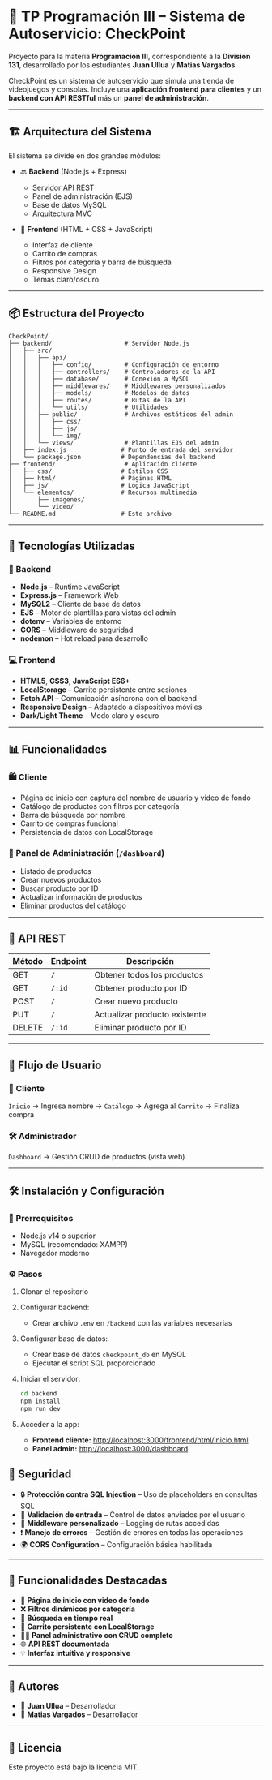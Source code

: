 # 🧾 TP Programación III – Sistema de Autoservicio: CheckPoint

Proyecto para la materia **Programación III**, correspondiente a la **División 131**, desarrollado por los estudiantes **Juan Ullua** y **Matias Vargados**.

CheckPoint es un sistema de autoservicio que simula una tienda de videojuegos y consolas. Incluye una **aplicación frontend para clientes** y un **backend con API RESTful** más un **panel de administración**.

---

## 🏗️ Arquitectura del Sistema

El sistema se divide en dos grandes módulos:

- 🔙 **Backend** (Node.js + Express)
  - Servidor API REST
  - Panel de administración (EJS)
  - Base de datos MySQL
  - Arquitectura MVC

- 🎨 **Frontend** (HTML + CSS + JavaScript)
  - Interfaz de cliente
  - Carrito de compras
  - Filtros por categoría y barra de búsqueda
  - Responsive Design
  - Temas claro/oscuro

---

## 📦 Estructura del Proyecto

```plaintext
CheckPoint/
├── backend/                    # Servidor Node.js
│   ├── src/
│   │   ├── api/
│   │   │   ├── config/         # Configuración de entorno
│   │   │   ├── controllers/    # Controladores de la API
│   │   │   ├── database/       # Conexión a MySQL
│   │   │   ├── middlewares/    # Middlewares personalizados
│   │   │   ├── models/         # Modelos de datos
│   │   │   ├── routes/         # Rutas de la API
│   │   │   └── utils/          # Utilidades
│   │   ├── public/             # Archivos estáticos del admin
│   │   │   ├── css/
│   │   │   ├── js/
│   │   │   └── img/
│   │   └── views/              # Plantillas EJS del admin
│   ├── index.js               # Punto de entrada del servidor
│   └── package.json           # Dependencias del backend
├── frontend/                   # Aplicación cliente
│   ├── css/                   # Estilos CSS
│   ├── html/                  # Páginas HTML
│   ├── js/                    # Lógica JavaScript
│   └── elementos/             # Recursos multimedia
│       ├── imagenes/
│       └── video/
└── README.md                  # Este archivo
```

---

## 🧠 Tecnologías Utilizadas

### 🔧 Backend
- **Node.js** – Runtime JavaScript
- **Express.js** – Framework Web
- **MySQL2** – Cliente de base de datos
- **EJS** – Motor de plantillas para vistas del admin
- **dotenv** – Variables de entorno
- **CORS** – Middleware de seguridad
- **nodemon** – Hot reload para desarrollo

### 💻 Frontend
- **HTML5**, **CSS3**, **JavaScript ES6+**
- **LocalStorage** – Carrito persistente entre sesiones
- **Fetch API** – Comunicación asíncrona con el backend
- **Responsive Design** – Adaptado a dispositivos móviles
- **Dark/Light Theme** – Modo claro y oscuro

---

## 📊 Funcionalidades

### 🛍️ Cliente
- Página de inicio con captura del nombre de usuario y video de fondo
- Catálogo de productos con filtros por categoría
- Barra de búsqueda por nombre
- Carrito de compras funcional
- Persistencia de datos con LocalStorage

### 🔐 Panel de Administración (`/dashboard`)
- Listado de productos
- Crear nuevos productos
- Buscar producto por ID
- Actualizar información de productos
- Eliminar productos del catálogo

---

## 🔌 API REST

| Método | Endpoint      | Descripción                     |
|--------|---------------|---------------------------------|
| GET    | `/`           | Obtener todos los productos     |
| GET    | `/:id`        | Obtener producto por ID         |
| POST   | `/`           | Crear nuevo producto            |
| PUT    | `/`           | Actualizar producto existente   |
| DELETE | `/:id`        | Eliminar producto por ID        |

---

## 🔄 Flujo de Usuario

### 👤 Cliente
`Inicio` → Ingresa nombre → `Catálogo` → Agrega al `Carrito` → Finaliza compra

### 🛠️ Administrador
`Dashboard` → Gestión CRUD de productos (vista web)

---

## 🛠️ Instalación y Configuración

### 📌 Prerrequisitos
- Node.js v14 o superior
- MySQL (recomendado: XAMPP)
- Navegador moderno

### ⚙️ Pasos

1. Clonar el repositorio  
2. Configurar backend:
   - Crear archivo `.env` en `/backend` con las variables necesarias
3. Configurar base de datos:
   - Crear base de datos `checkpoint_db` en MySQL
   - Ejecutar el script SQL proporcionado
4. Iniciar el servidor:
   ```bash
   cd backend
   npm install
   npm run dev

5. Acceder a la app:

   - **Frontend cliente:** [http://localhost:3000/frontend/html/inicio.html](http://localhost:3000/frontend/html/inicio.html)  
   - **Panel admin:** [http://localhost:3000/dashboard](http://localhost:3000/dashboard)

## 🔐 Seguridad

- 🔒 **Protección contra SQL Injection** – Uso de placeholders en consultas SQL  
- 🧪 **Validación de entrada** – Control de datos enviados por el usuario  
- 🧱 **Middleware personalizado** – Logging de rutas accedidas  
- ❗ **Manejo de errores** – Gestión de errores en todas las operaciones  
- 🌍 **CORS Configuration** – Configuración básica habilitada  

---

## 🎯 Funcionalidades Destacadas

- 🎥 **Página de inicio con video de fondo**  
- ❌ **Filtros dinámicos por categoría**  
- 🔎 **Búsqueda en tiempo real**  
- 🛒 **Carrito persistente con LocalStorage**  
- 🧑‍💻 **Panel administrativo con CRUD completo**  
- 🌐 **API REST documentada**  
- 💡 **Interfaz intuitiva y responsive**  

---

## 👥 Autores

- 👤 **Juan Ullua** – Desarrollador  
- 👤 **Matias Vargados** – Desarrollador  

---
## 📄 Licencia

Este proyecto está bajo la licencia MIT.
